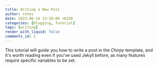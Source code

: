 ```yaml
---
title: Writing a New Post
author: cotes
date: 2023-06-16 13:20:00 +0330
categories: [Blogging, Tutorial]
tags: [writing]
render_with_liquid: false
comments_id: 1
---
```


This tutorial will guide you how to write a post in the _Chirpy_ template, and it's worth reading even if you've used Jekyll before, as many features require specific variables to be set.
